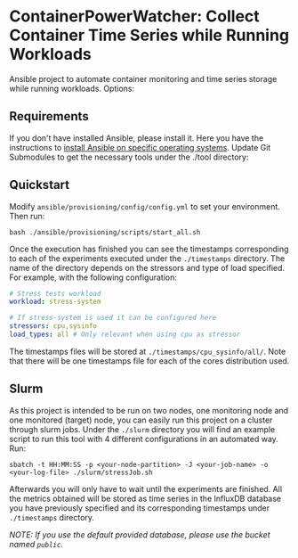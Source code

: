 # ContainerPowerWatcher: Collect Container Time Series while Running Workloads

Ansible project to automate container monitoring and time series storage while running workloads. Options:

## Requirements

If you don't have installed Ansible, please install it. Here you have the instructions to [install Ansible on specific operating systems](https://docs.ansible.com/ansible/latest/installation_guide/installation_distros.html).
Update Git Submodules to get the necessary tools under the ./tool directory:

## Quickstart
Modify `ansible/provisioning/config/config.yml` to set your environment. Then run:

```shell
bash ./ansible/provisioning/scripts/start_all.sh
```

Once the execution has finished you can see the timestamps corresponding to each of the experiments executed under the `./timestamps` directory. The name of the directory depends on the stressors and type of load specified. For example, with the following configuration:
```yaml
# Stress tests workload
workload: stress-system

# If stress-system is used it can be configured here
stressors: cpu,sysinfo
load_types: all # Only relevant when using cpu as stressor
```
The timestamps files will be stored at `./timestamps/cpu_sysinfo/all/`. Note that there will be one timestamps file for each of the cores distribution used.


## Slurm
As this project is intended to be run on two nodes, one monitoring node and one monitored (target) node, you can easily run this project on a cluster through slurm jobs. Under the `./slurm` directory you will find an example script to run this tool with 4 different configurations in an automated way. Run:

```shell
sbatch -t HH:MM:SS -p <your-node-partition> -J <your-job-name> -o <your-log-file> ./slurm/stressJob.sh
```


Afterwards you will only have to wait until the experiments are finished. All the metrics obtained will be stored as time series in the InfluxDB database you have previously specified and its corresponding timestamps under `./timestamps` directory. 

*NOTE: If you use the default provided database, please use the bucket named `public`.*
